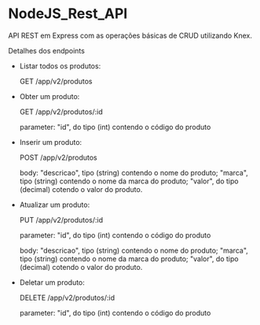 # NodeJS_Rest_API
API REST em Express com as operações básicas de CRUD utilizando Knex.

Detalhes dos endpoints

- Listar todos os produtos:

    GET /app/v2/produtos

- Obter um produto:

    GET /app/v2/produtos/:id

    parameter: "id", do tipo (int) contendo o código do produto

- Inserir um produto:

    POST /app/v2/produtos
    
    body:   "descricao", tipo (string) contendo o nome do produto;
            "marca", tipo (string) contendo o nome da marca do produto;
            "valor", do tipo (decimal) cotendo o valor do produto.

- Atualizar um produto:

    PUT /app/v2/produtos/:id

    parameter: "id", do tipo (int) contendo o código do produto

    body:   "descricao", tipo (string) contendo o nome do produto;
            "marca", tipo (string) contendo o nome da marca do produto;
            "valor", do tipo (decimal) cotendo o valor do produto.   

- Deletar um produto:

    DELETE /app/v2/produtos/:id

    parameter: "id", do tipo (int) contendo o código do produto